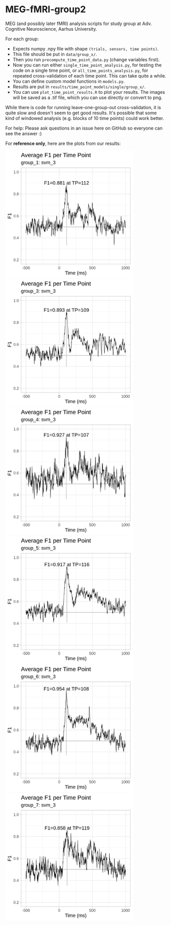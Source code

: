 # MEG-fMRI-group2
MEG (and possibly later fMRI) analysis scripts for study group at Adv. Cognitive Neuroscience, Aarhus University.

For each group:
* Expects numpy .npy file with shape `(trials, sensors, time points)`.
* This file should be put in `data/group_x/`.
* Then you run `precompute_time_point_data.py` (change variables first).
* Now you can run either `single_time_point_analysis.py`, for testing the code on a single time point, or `all_time_points_analysis.py`, for repeated cross-validation of each time point. This can take quite a while.
* You can define custom model functions in `models.py`.
* Results are put in `results/time_point_models/single/group_x/`.
* You can use `plot_time_point_results.R` to plot your results. The images will be saved as a .tif file, which you can use directly or convert to png.

While there is code for running leave-one-group-out cross-validation, it is quite slow and doesn't seem to get good results. It's possible that some kind of windowed analysis (e.g. blocks of 10 time points) could work better.

For help: Please ask questions in an issue here on GitHub so everyone can see the answer :)

For **reference only**, here are the plots from our results:
 <div class="row">
  <div class="column">
    <img src="f1_svm3_plots/group_1_svm_3_F1_by_time_point.png" height="400" width="400">
    <img src="f1_svm3_plots/group_3_svm_3_F1_by_time_point.png" height="400" width="400">
    <img src="f1_svm3_plots/group_4_svm_3_F1_by_time_point.png" height="400" width="400">
    <img src="f1_svm3_plots/group_5_svm_3_F1_by_time_point.png" height="400" width="400">
    <img src="f1_svm3_plots/group_6_svm_3_F1_by_time_point.png" height="400" width="400">
    <img src="f1_svm3_plots/group_7_svm_3_F1_by_time_point.png" height="400" width="400">
  </div>
</div> 
